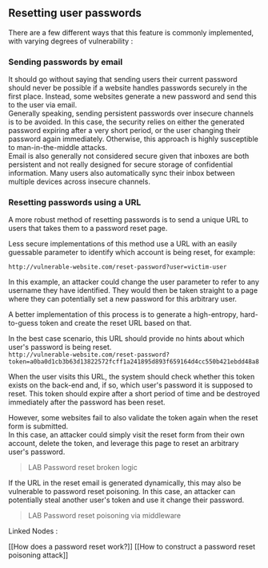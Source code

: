 ## Resetting user passwords

There are a few different ways that this feature is commonly implemented, with varying degrees of vulnerability :  

### Sending passwords by email

It should go without saying that sending users their current password should never be possible if a website handles passwords securely in the first place. Instead, some websites generate a new password and send this to the user via email.  
Generally speaking, sending persistent passwords over insecure channels is to be avoided. In this case, the security relies on either the generated password expiring after a very short period, or the user changing their password again immediately. Otherwise, this approach is highly susceptible to man-in-the-middle attacks.  
Email is also generally not considered secure given that inboxes are both persistent and not really designed for secure storage of confidential information. Many users also automatically sync their inbox between multiple devices across insecure channels.

### Resetting passwords using a URL


A more robust method of resetting passwords is to send a unique URL to users that takes them to a password reset page.  
  
Less secure implementations of this method use a URL with an easily guessable parameter to identify which account is being reset, for example:  

`http://vulnerable-website.com/reset-password?user=victim-user`

In this example, an attacker could change the user parameter to refer to any username they have identified. They would then be taken straight to a page where they can potentially set a new password for this arbitrary user.  
 
A better implementation of this process is to generate a high-entropy, hard-to-guess token and create the reset URL based on that.  
  
In the best case scenario, this URL should provide no hints about which user's password is being reset.  
`http://vulnerable-website.com/reset-password?token=a0ba0d1cb3b63d13822572fcff1a241895d893f659164d4cc550b421ebdd48a8`

When the user visits this URL, the system should check whether this token exists on the back-end and, if so, which user's password it is supposed to reset. This token should expire after a short period of time and be destroyed immediately after the password has been reset.  
  
However, some websites fail to also validate the token again when the reset form is submitted.  
In this case, an attacker could simply visit the reset form from their own account, delete the token, and leverage this page to reset an arbitrary user's password.  
  
> LAB Password reset broken logic  
  
  
If the URL in the reset email is generated dynamically, this may also be vulnerable to password reset poisoning. In this case, an attacker can potentially steal another user's token and use it change their password.  
  
> LAB Password reset poisoning via middleware


Linked Nodes :

[[How does a password reset work?]]
[[How to construct a password reset poisoning attack]]